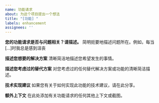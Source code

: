 ```yaml
---
name: 功能请求
about: 为这个项目提出一个想法
title: "[功能] "
labels: enhancement
assignees: ''
---
```


**您的功能请求是否与问题相关？请描述。**
简明扼要地描述问题所在。例如，每当[...]时我总是感到沮丧

**描述您想要的解决方案**
清晰简洁地描述您希望发生的事情。

**描述您考虑过的替代方案**
对您考虑过的任何替代解决方案或功能的清晰简洁描述。

**技术实现建议**
如果您有关于如何实现此功能的技术建议，请在此分享。

**额外上下文**
在此处添加有关功能请求的任何其他上下文或截图。 
